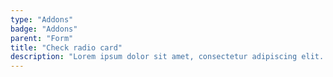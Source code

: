 ```yaml
---
type: "Addons"
badge: "Addons"
parent: "Form"
title: "Check radio card"
description: "Lorem ipsum dolor sit amet, consectetur adipiscing elit. Nunc tempus laoreet leo sit amet iaculis."
---
```


<demo>
  <demovanilla src="vanilla/demos/form/check-radio-card">
  </demovanilla>
</demo>
